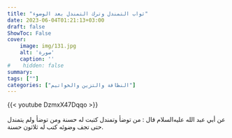 ```yaml
---
title: "ثواب التمندل وترك التمندل بعد الوضوء"
date: 2023-06-04T01:21:13+03:00
draft: false
ShowToc: False
cover:
    image: img/131.jpg
    alt: 'صورة'
    caption: ''
#    hidden: false
summary: 
tags: [""]
categories: ["النظافة والتزين والخواتيم"]
---
```

{{< youtube DzmxX47Dqqo >}}  
 <br>
عن أبي عبد الله عليه‌السلام قال : من توضأ وتمندل كتبت له حسنة
ومن توضأ ولم يتمندل حتى تجف وضوئه كتب له ثلاثون حسنة.

